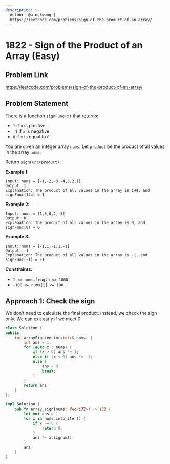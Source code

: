 ```yaml
---
description: >-
  Author: @wingkwong |
  https://leetcode.com/problems/sign-of-the-product-of-an-array/
---
```


# 1822 - Sign of the Product of an Array (Easy)

## Problem Link

https://leetcode.com/problems/sign-of-the-product-of-an-array/

## Problem Statement

There is a function `signFunc(x)` that returns:

* `1` if `x` is positive.
* `-1` if `x` is negative.
* `0` if `x` is equal to `0`.

You are given an integer array `nums`. Let `product` be the product of all values in the array `nums`.

Return `signFunc(product)`.

**Example 1:**

```
Input: nums = [-1,-2,-3,-4,3,2,1]
Output: 1
Explanation: The product of all values in the array is 144, and signFunc(144) = 1
```

**Example 2:**

```
Input: nums = [1,5,0,2,-3]
Output: 0
Explanation: The product of all values in the array is 0, and signFunc(0) = 0
```

**Example 3:**

```
Input: nums = [-1,1,-1,1,-1]
Output: -1
Explanation: The product of all values in the array is -1, and signFunc(-1) = -1
```

**Constraints:**

* `1 <= nums.length <= 1000`
* `-100 <= nums[i] <= 100`

## Approach 1: Check the sign

We don't need to calculate the final product. Instead, we check the sign only. We can exit early if we meet $0$.

<Tabs>
<TabItem value="cpp" label="C++">
<SolutionAuthor name="@wingkwong"/>

```cpp
class Solution {
public:
    int arraySign(vector<int>& nums) {
        int ans = 1;
        for (auto x : nums) {
            if (x > 0) ans *= 1;
            else if (x < 0) ans *= -1;
            else {
                ans = 0;
                break;
            }
        }
        return ans;
    }
};
```

</TabItem>

<TabItem value="rs" label="Rust">
<SolutionAuthor name="@wingkwong"/>

```rs
impl Solution {
    pub fn array_sign(nums: Vec<i32>) -> i32 {
        let mut ans = 1;
        for x in nums.into_iter() {
            if x == 0 {
                return 0;
            } 
            ans *= x.signum();
        }
        ans
    }
}
```

</TabItem>
</Tabs>
